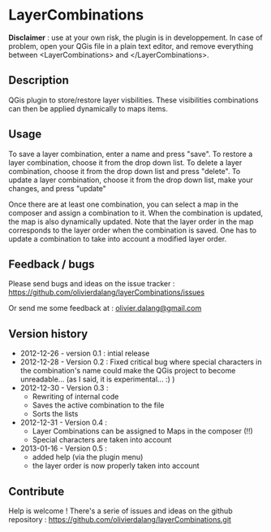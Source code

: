 # LayerCombinations #

**Disclaimer** : use at your own risk, the plugin is in developpement. In case of problem, open your QGis file in a plain text editor, and remove everything between &lt;LayerCombinations&gt; and &lt;/LayerCombinations&gt;.

## Description ##

QGis plugin to store/restore layer visbilities.
These visibilities combinations can then be applied dynamically to maps items.


## Usage ##

To save a layer combination, enter a name and press "save".
To restore a layer combination, choose it from the drop down list.
To delete a layer combination, choose it from the drop down list and press "delete".
To update a layer combination, choose it from the drop down list, make your changes, and press "update"

Once there are at least one combination, you can select a map in the composer and assign a combination to it. When the combination is updated, the map is also dynamically updated.
Note that the layer order in the map corresponds to the layer order when the combination is saved. One has to update a combination to take into account a modified layer order.


## Feedback / bugs ##

Please send bugs and ideas on the issue tracker : https://github.com/olivierdalang/layerCombinations/issues

Or send me some feedback at : olivier.dalang@gmail.com


## Version history ##

- 2012-12-26 - version 0.1 : intial release
- 2012-12-28 - Version 0.2 : Fixed critical bug where special characters in the combination's name could make the QGis project to become unreadable... (as I said, it is experimental... :) )
- 2012-12-30 - Version 0.3 :
    - Rewriting of internal code
    - Saves the active combination to the file
    - Sorts the lists
- 2012-12-31 - Version 0.4 : 
    - Layer Combinations can be assigned to Maps in the composer (!!)
    - Special characters are taken into account
- 2013-01-16 - Version 0.5 : 
    - added help (via the plugin menu)
    - the layer order is now properly taken into account


## Contribute ##

Help is welcome ! There's a serie of issues and ideas on the github repository : https://github.com/olivierdalang/layerCombinations.git
